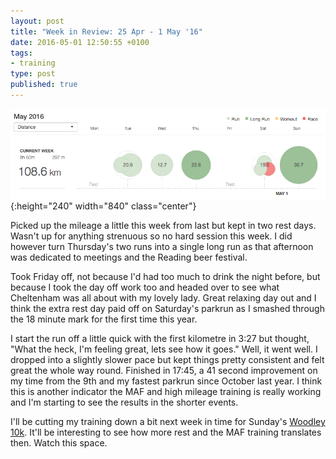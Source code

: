 ```yaml
---
layout: post
title: "Week in Review: 25 Apr - 1 May '16"
date: 2016-05-01 12:50:55 +0100
tags:
- training
type: post
published: true
---
```


![Week in Review: 25 Apr - 1 May '16](/img/week-in-review-25Apr-1May16.png){:height="240" width="840" class="center"}

Picked up the mileage a little this week from last but kept in two rest days.  Wasn't up for anything strenuous so no hard session this week.  I did however turn Thursday's two runs into a single long run as that afternoon was dedicated to meetings and the Reading beer festival.

Took Friday off, not because I'd had too much to drink the night before, but because I took the day off work too and headed over to see what Cheltenham was all about with my lovely lady.  Great relaxing day out and I think the extra rest day paid off on Saturday's parkrun as I smashed through the 18 minute mark for the first time this year.

I start the run off a little quick with the first kilometre in 3:27 but thought, "What the heck, I'm feeling great, lets see how it goes."  Well, it went well. I dropped into a slightly slower pace but kept things pretty consistent and felt great the whole way round.  Finished in 17:45, a 41 second improvement on my time from the 9th and my fastest parkrun since October last year.  I think this is another indicator the MAF and high mileage training is really working and I'm starting to see the results in the shorter events.  

I'll be cutting my training down a bit next week in time for Sunday's [Woodley 10k](http://www.barnesfitness.co.uk/event/woodley-10km).  It'll be interesting to see how more rest and the MAF training translates then. Watch this space.
